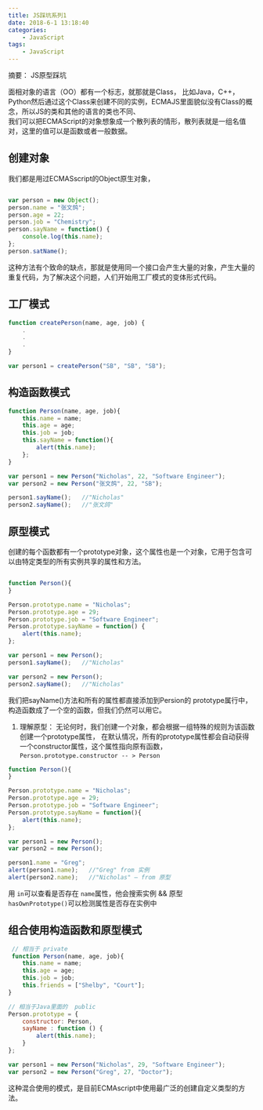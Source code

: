 ```yaml
---
title: JS踩坑系列1
date: 2018-6-1 13:18:40
categories:
    - JavaScript
tags:
    - JavaScript
---
```

摘要： JS原型踩坑
<!-- more -->

面相对象的语言（OO）都有一个标志，就那就是Class， 比如Java，C++，Python然后通过这个Class来创建不同的实例，ECMAJS里面貌似没有Class的概念，所以JS的类和其他的语言的类也不同、  
我们可以把ECMAScript的对象想象成一个散列表的情形，散列表就是一组名值对，这里的值可以是函数或者一般数据。  
## 创建对象
我们都是用过ECMASscript的Object原生对象，
```javascript

var person = new Object();
person.name = "张文鸽";
person.age = 22;
person.job = "Chemistry";
person.sayName = function() {
	console.log(this.name);
};
person.satName();

```
这种方法有个致命的缺点，那就是使用同一个接口会产生大量的对象，产生大量的重复代码，为了解决这个问题，人们开始用工厂模式的变体形式代码。  
## 工厂模式
```javascript
function createPerson(name, age, job) {
	.
	.
	.
}

var person1 = createPerson("SB", "SB", "SB");
```
## 构造函数模式
```javascript
function Person(name, age, job){
    this.name = name;
    this.age = age;
    this.job = job;
    this.sayName = function(){
        alert(this.name);
    };    
}

var person1 = new Person("Nicholas", 22, "Software Engineer");
var person2 = new Person("张文鸽", 22, "SB");

person1.sayName();   //"Nicholas"
person2.sayName();   //"张文鸽"
```
## 原型模式
创建的每个函数都有一个prototype对象，这个属性也是一个对象，它用于包含可以由特定类型的所有实例共享的属性和方法。
```javascript

function Person(){
}

Person.prototype.name = "Nicholas";
Person.prototype.age = 29;
Person.prototype.job = "Software Engineer";
Person.prototype.sayName = function() {
    alert(this.name);
};

var person1 = new Person();
person1.sayName();   //"Nicholas"

var person2 = new Person();
person2.sayName();   //"Nicholas"
```
我们把sayName()方法和所有的属性都直接添加到Persion的 prototype属行中，构造函数成了一个空的函数，但我们仍然可以用它。  
1. 理解原型： 
  无论何时，我们创建一个对象，都会根据一组特殊的规则为该函数创建一个prototype属性， 在默认情况，所有的prototype属性都会自动获得一个constructor属性，这个属性指向原有函数，
  `Person.prototype.constructor -- > Person`  
```javascript
function Person(){
}

Person.prototype.name = "Nicholas";
Person.prototype.age = 29;
Person.prototype.job = "Software Engineer";
Person.prototype.sayName = function(){
    alert(this.name);
};

var person1 = new Person();
var person2 = new Person();

person1.name = "Greg";
alert(person1.name);   //"Greg" from 实例
alert(person2.name);   //"Nicholas" – from 原型
```
用 `in`可以查看是否存在 `name`属性，他会搜索实例 && 原型  
`hasOwnPrototype()`可以检测属性是否存在实例中  
## 组合使用构造函数和原型模式

```javascript
 // 相当于 private 
 function Person(name, age, job){
    this.name = name;
    this.age = age;
    this.job = job;
    this.friends = ["Shelby", "Court"];
}

// 相当于Java里面的  public 
Person.prototype = {
    constructor: Person,
    sayName : function () {
        alert(this.name);
    }
};

var person1 = new Person("Nicholas", 29, "Software Engineer");
var person2 = new Person("Greg", 27, "Doctor");
```
这种混合使用的模式，是目前ECMAscript中使用最广泛的创建自定义类型的方法。